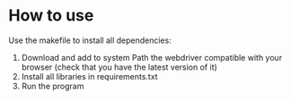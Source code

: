 # How to use
Use the makefile to install all dependencies:
1. Download and add to system Path the webdriver compatible with your browser (check that you have the latest version of it)
2. Install all libraries in requirements.txt
3. Run the program